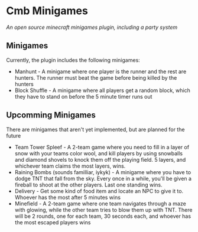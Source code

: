 # Cmb Minigames
*An open source minecraft minigames plugin, including a party system*

## Minigames
Currently, the plugin includes the following minigames:
- Manhunt - A minigame where one player is the runner and the rest are hunters. The runner must beat the game before being killed by the hunters
- Block Shuffle - A minigame where all players get a random block, which they have to stand on before the 5 minute timer runs out

## Upcomming Minigames
There are minigames that aren't yet implemented, but are planned for the future

- Team Tower Spleef - A 2-team game where you need to fill in a layer of snow with your teams color wool, and kill players by using snowballs and diamond shovels to knock them off the playing field. 5 layers, and whichever team claims the most layers, wins.
- Raining Bombs (sounds familliar, iykyk) - A minigame where you have to dodge TNT that fall from the sky. Every once in a while, you'll be given a fireball to shoot at the other players. Last one standing wins.
- Delivery - Get some kind of food item and locate an NPC to give it to. Whoever has the most after 5 minutes wins
- Minefield - A 2-team game where one team navigates through a maze with glowing, while the other team tries to blow them up with TNT. There will be 2 rounds, one for each team, 30 seconds each, and whoever has the most escaped players wins